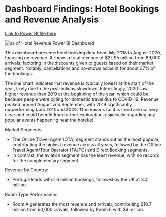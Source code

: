 # Dashboard Findings: Hotel Bookings and Revenue Analysis
[Link to Power BI file here](https://github.com/hazwf/PortfolioProjects/blob/main/Hotel%20Revenue%20Analysis/Hotel%20Revenue%20Dashboard/hotel%20revenue%20dashboard.pbix)

![ss of Hotel Revenue Power BI Dashboard](https://github.com/user-attachments/assets/f79d186d-9396-4e8c-b1ea-a21e7cf0d43a)

This dashboard presents hotel booking data from July 2018 to August 2020, focusing on revenue. It shows a total revenue of $22.95 million from 89,000 arrivals, factoring in the discounts given to guests based on their market segment. Notably, cancellations and no-shows account for about 37% of the bookings.

The line chart indicates that revenue is typically lowest at the start of the year, likely due to the post-holiday slowdown. Interestingly, 2020 saw higher revenue than 2019 at the beginning of the year, which could be because people were opting for domestic travel due to COVID-19. Revenue peaked around August and September, with 2019 significantly outperforming both 2018 and 2020. The reasons for this trend are not very clear and could benefit from further exploration, especially regarding any popular events happening near the hotel(s).

Market Segments:

* The Online Travel Agent (OTA) segment stands out as the most popular, contributing the highest revenue across all years, followed by the Offline Travel Agent/Tour Operator (TA/TO) and Direct Booking segments.
* In contrast, the aviation segment has the least revenue, with no records for the complementary segment.

Revenue by Country:

* Portugal leads with 5.6 million bookings, followed by the UK at 3.4 million.

Room Type Performance:

* Room A generates the most revenue and arrivals, contributing $10.7 million from 50,000 arrivals, followed by Room D with $6 million.
